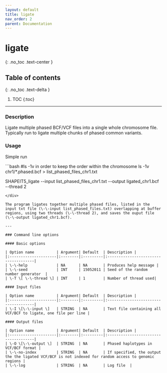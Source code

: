 ```yaml
---
layout: default
title: ligate
nav_order: 2
parent: Documentation
---
```

# ligate
{: .no_toc .text-center }

## Table of contents
{: .no_toc .text-delta }

1. TOC
{:toc}

---

### Description
Ligate multiple phased BCF/VCF files into a single whole chromosome file. Typically run to ligate multiple chunks of phased common variants.

### Usage
Simple run

<div class="code-example" markdown="1">
```bash
#ls -1v in order to keep the order within the chromosome
ls -1v chr1/*.phased.bcf > list_phased_files_chr1.txt

SHAPEIT5_ligate --input list_phased_files_chr1.txt --output ligated_chr1.bcf --thread 2
```
</div>

The program ligates together multiple phased files, listed in the input txt file (\-\-input list_phased_files.txt) overlapping at buffer regions, using two threads (\-\-thread 2), and saves the ouput file (\-\-output ligated_chr1.bcf).

---

### Command line options

#### Basic options

| Option name 	       | Argument| Default  | Description |
|:---------------------|:--------|:---------|:-------------------------------------|
| \-\-help             | NA      | NA       | Produces help message |
| \-\-seed             | INT     | 15052011 | Seed of the random number generator  |
| \-T \[ \-\-thread \] | INT     | 1        | Number of thread used|

#### Input files

| Option name 	       | Argument| Default  | Description |
|:---------------------|:--------|:---------|:-------------------------------------|
| \-I \[\-\-input \]   | STRING  | NA       | Text file containing all VCF/BCF to ligate, one file per line |

#### Output files

| Option name 	       | Argument| Default  | Description |
|:---------------------|:--------|:---------|:-------------------------------------|
| \-O \[\-\-output \]  | STRING  | NA       | Phased haplotypes in VCF/BCF format |
| \-\-no-index         | STRING  | NA       | If specified, the output the the ligated VCF/BCF is not indexed for random access to genomic regions |
| \-\-log              | STRING  | NA       | Log file  |
